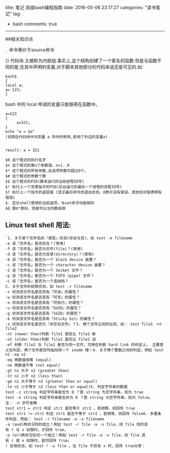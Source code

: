 title:  笔记 高级bash编程指南
date: 2016-05-06 23:17:27
categories:  "读书笔记"
tag: 
- bash
comments: true
---

##相关知识点

.  命令等价于source命令


{} 代码块.又被称为内部组.事实上,这个结构创建了一个匿名的函数.但是与函数不同的是,在其中声明的变量,对于脚本其他部分的代码来说还是可见的.如: 

```shell
bash$
{
local a;
a= 123; 
}
```  
<!-- more --> 
bash 中的 local 申请的变量只能够用在函数中。

```
a=123
{
     a=321; 
}
echo "a = $a"
(说明在代码块中对变量 a 所作的修改,影响了外边的变量a)  


result: a = 321
```

  

```
$0 这个程式的执行名字  
$n 这个程式的第n个参数值，n=1..9  
$* 这个程式的所有参数,此选项参数可超过9个。  
$# 这个程式的参数个数  
$$ 这个程式的PID(脚本运行的当前进程ID号)  
$! 执行上一个背景指令的PID(后台运行的最后一个进程的进程ID号)  
$? 执行上一个指令的返回值 (显示最后命令的退出状态。0表示没有错误，其他任何值表明有错误)  
$- 显示shell使用的当前选项，与set命令功能相同  
$@ 跟$*类似，但是可以当作数组用
```


## Linux test shell []()用法:

```
`1. 关于某个文件名的『类型』侦测(存在与否)，如 test -e filename  
-e 该『文件名』是否存在？(常用)  
-f 该『文件名』是否为文件(file)？(常用)  
-d 该『文件名』是否为目录(directory)？(常用)  
-b 该『文件名』是否为一个 block device 装置？   
-c 该『文件名』是否为一个 character device 装置？   
-S 该『文件名』是否为一个 Socket 文件？   
-p 该『文件名』是否为一个 FIFO (pipe) 文件？   
-L 该『文件名』是否为一个连结档？
2. 关于文件的权限侦测，如 test -r filename   
-r 侦测该文件名是否具有『可读』的属性？   
-w 侦测该文件名是否具有『可写』的属性？   
-x 侦测该文件名是否具有『可执行』的属性？   
-u 侦测该文件名是否具有『SUID』的属性？   
-g 侦测该文件名是否具有『SGID』的属性？   
-k 侦测该文件名是否具有『Sticky bit』的属性？   
-s 侦测该文件名是否为『非空白文件』？3. 两个文件之间的比较，如： test file1 -nt file2  
-nt (newer than)判断 file1 是否比 file2 新   
-ot (older than)判断 file1 是否比 file2 旧   
-ef 判断 file2 与 file2 是否为同一文件，可用在判断 hard link 的判定上。 主要意义在判定，两个文件是否均指向同一个 inode 哩！4. 关于两个整数之间的判定，例如 test n1 -eq n2  
-eq 两数值相等 (equal)  
-ne 两数值不等 (not equal)  
-gt n1 大于 n2 (greater than)  
-lt n1 小于 n2 (less than)  
-ge n1 大于等于 n2 (greater than or equal)  
-le n1 小于等于 n2 (less than or equal)5. 判定字符串的数据   
test -z string 判定字符串是否为 0 ？若 string 为空字符串，则为 true  
test -n string 判定字符串是否非为 0 ？若 string 为空字符串，则为 false。   
注： -n 亦可省略   
test str1 = str2 判定 str1 是否等于 str2 ，若相等，则回传 true  
test str1 != str2 判定 str1 是否不等于 str2 ，若相等，则回传 false6. 多重条件判定，例如： test -r filename -a -x filename  
-a (and)两状况同时成立！例如 test -r file -a -x file，则 file 同时具有 r 与 x 权限时，才回传 true。   
-o (or)两状况任何一个成立！例如 test -r file -o -x file，则 file 具有 r 或 x 权限时，就可回传 true。   
! 反相状态，如 test ! -x file ，当 file 不具有 x 时，回传 true分享： 
```





